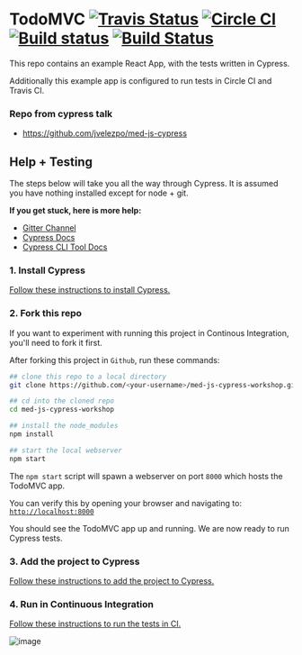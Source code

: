 
# TodoMVC [![Travis Status](https://travis-ci.org/cypress-io/cypress-example-todomvc.svg?branch=master)](https://travis-ci.org/cypress-io/cypress-example-todomvc) [![Circle CI](https://circleci.com/gh/cypress-io/cypress-example-todomvc.svg?style=svg)](https://circleci.com/gh/cypress-io/cypress-example-todomvc) [![Build status](https://ci.appveyor.com/api/projects/status/6wjyoye82orkkyny/branch/master?svg=true)](https://ci.appveyor.com/project/cypress-io/cypress-example-todomvc/branch/master) [![Build Status](https://travis-ci.org/jvelezpo/cypress-workshop.svg?branch=master)](https://travis-ci.org/jvelezpo/cypress-workshop)


This repo contains an example React App, with the tests written in Cypress.

Additionally this example app is configured to run tests in Circle CI and Travis CI.

### Repo from cypress talk
* https://github.com/jvelezpo/med-js-cypress


## Help + Testing

The steps below will take you all the way through Cypress. It is assumed you have nothing installed except for node + git.

**If you get stuck, here is more help:**

* [Gitter Channel](https://gitter.im/cypress-io/cypress)
* [Cypress Docs](https://on.cypress.io)
* [Cypress CLI Tool Docs](https://github.com/cypress-io/cypress-cli)

### 1. Install Cypress

[Follow these instructions to install Cypress.](https://on.cypress.io/guides/installing-and-running#section-installing)

### 2. Fork this repo

If you want to experiment with running this project in Continous Integration, you'll need to fork it first.

After forking this project in `Github`, run these commands:

```bash
## clone this repo to a local directory
git clone https://github.com/<your-username>/med-js-cypress-workshop.git

## cd into the cloned repo
cd med-js-cypress-workshop

## install the node_modules
npm install

## start the local webserver
npm start
```

The `npm start` script will spawn a webserver on port `8000` which hosts the TodoMVC app.

You can verify this by opening your browser and navigating to: [`http://localhost:8000`](http://localhost:8888)

You should see the TodoMVC app up and running. We are now ready to run Cypress tests.

### 3. Add the project to Cypress

[Follow these instructions to add the project to Cypress.](https://on.cypress.io/guides/installing-and-running#section-adding-projects)

### 4. Run in Continuous Integration

[Follow these instructions to run the tests in CI.](https://on.cypress.io/guides/continuous-integration#section-running-in-ci)

![image](https://user-images.githubusercontent.com/1050904/125680978-200ecf0b-6dff-4a76-900e-60bda5a9ff47.png)

